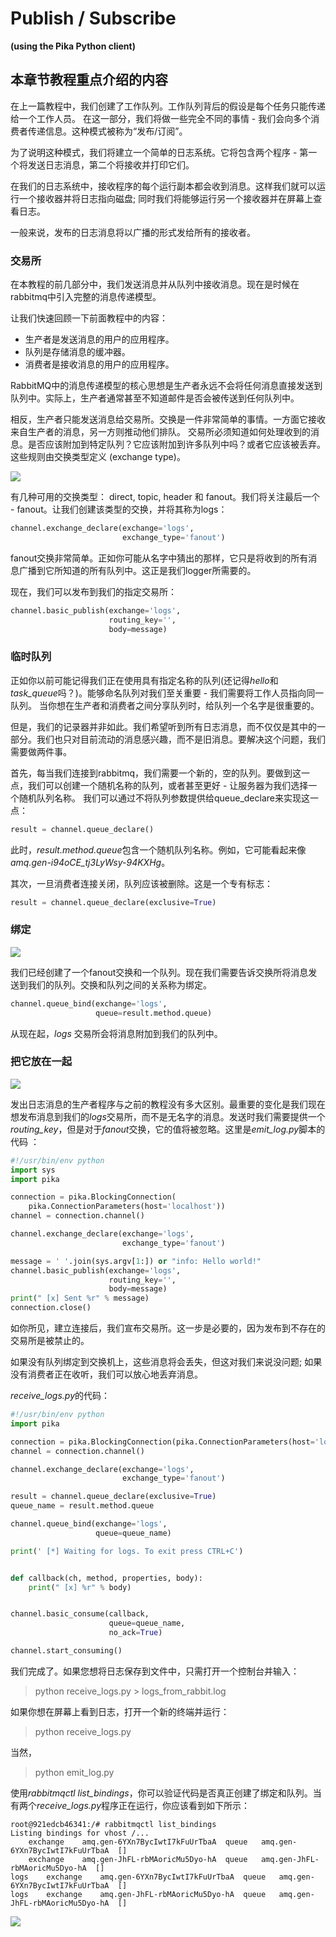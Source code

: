# Publish / Subscribe

**(using the Pika Python client)**

## 本章节教程重点介绍的内容

在上一篇教程中，我们创建了工作队列。工作队列背后的假设是每个任务只能传递给一个工作人员。
在这一部分，我们将做一些完全不同的事情 - 我们会向多个消费者传递信息。这种模式被称为“发布/订阅”。

为了说明这种模式，我们将建立一个简单的日志系统。它将包含两个程序 - 第一个将发送日志消息，第二个将接收并打印它们。

在我们的日志系统中，接收程序的每个运行副本都会收到消息。这样我们就可以运行一个接收器并将日志指向磁盘; 同时我们将能够运行另一个接收器并在屏幕上查看日志。

一般来说，发布的日志消息将以广播的形式发给所有的接收者。

### 交易所

在本教程的前几部分中，我们发送消息并从队列中接收消息。现在是时候在rabbitmq中引入完整的消息传递模型。

让我们快速回顾一下前面教程中的内容：
  - 生产者是发送消息的用户的应用程序。
  - 队列是存储消息的缓冲器。
  - 消费者是接收消息的用户的应用程序。

RabbitMQ中的消息传递模型的核心思想是生产者永远不会将任何消息直接发送到队列中。实际上，生产者通常甚至不知道邮件是否会被传送到任何队列中。

相反，生产者只能发送消息给交易所。交换是一件非常简单的事情。一方面它接收来自生产者的消息，另一方则推动他们排队。
交易所必须知道如何处理收到的消息。是否应该附加到特定队列？它应该附加到许多队列中吗？或者它应该被丢弃。这些规则由交换类型定义 (exchange type)。

![](https://img.vim-cn.com/dd/438322ed5919e11b186d4089aef47de7f719a6.png)

有几种可用的交换类型： direct, topic, header 和 fanout。我们将关注最后一个 - fanout。让我们创建该类型的交换，并将其称为logs：

```python
channel.exchange_declare(exchange='logs',
                         exchange_type='fanout')
```

fanout交换非常简单。正如你可能从名字中猜出的那样，它只是将收到的所有消息广播到它所知道的所有队列中。这正是我们logger所需要的。

现在，我们可以发布到我们的指定交易所：

```python
channel.basic_publish(exchange='logs',
                      routing_key='',
                      body=message)
```

### 临时队列

正如你以前可能记得我们正在使用具有指定名称的队列(还记得*hello*和*task_queue*吗？)。能够命名队列对我们至关重要 - 我们需要将工作人员指向同一队列。
当你想在生产者和消费者之间分享队列时，给队列一个名字是很重要的。

但是，我们的记录器并非如此。我们希望听到所有日志消息，而不仅仅是其中的一部分。我们也只对目前流动的消息感兴趣，而不是旧消息。要解决这个问题，我们需要做两件事。

首先，每当我们连接到rabbitmq，我们需要一个新的，空的队列。要做到这一点，我们可以创建一个随机名称的队列，或者甚至更好 - 让服务器为我们选择一个随机队列名称。
我们可以通过不将队列参数提供给queue_declare来实现这一点：

```python
result = channel.queue_declare()
```

此时，*result.method.queue*包含一个随机队列名称。例如，它可能看起来像*amq.gen-i94oCE_tj3LyWsy-94KXHg*。

其次，一旦消费者连接关闭，队列应该被删除。这是一个专有标志：

```python
result = channel.queue_declare(exclusive=True)
```

### 绑定

![](https://img.vim-cn.com/41/e211a972dcd6bbca361008baa276318fadde15.png)

我们已经创建了一个fanout交换和一个队列。现在我们需要告诉交换所将消息发送到我们的队列。交换和队列之间的关系称为绑定。

```python
channel.queue_bind(exchange='logs',
                   queue=result.method.queue)
```

从现在起，*logs* 交易所会将消息附加到我们的队列中。

### 把它放在一起

![](https://img.vim-cn.com/72/3a8a707d1c971f75ebbe6d060206628f4f2ab7.png)

发出日志消息的生产者程序与之前的教程没有多大区别。最重要的变化是我们现在想发布消息到我们的*logs*交易所，而不是无名字的消息。发送时我们需要提供一个*routing_key*，但是对于*fanout*交换，它的值将被忽略。这里是*emit_log.py*脚本的代码 ：

```python
#!/usr/bin/env python
import sys
import pika

connection = pika.BlockingConnection(
    pika.ConnectionParameters(host='localhost'))
channel = connection.channel()

channel.exchange_declare(exchange='logs',
                         exchange_type='fanout')

message = ' '.join(sys.argv[1:]) or "info: Hello world!"
channel.basic_publish(exchange='logs',
                      routing_key='',
                      body=message)
print(" [x] Sent %r" % message)
connection.close()
```

如你所见，建立连接后，我们宣布交易所。这一步是必要的，因为发布到不存在的交易所是被禁止的。

如果没有队列绑定到交换机上，这些消息将会丢失，但这对我们来说没问题; 如果没有消费者正在收听，我们可以放心地丢弃消息。

*receive_logs.py*的代码：

```python
#!/usr/bin/env python
import pika

connection = pika.BlockingConnection(pika.ConnectionParameters(host='localhost'))
channel = connection.channel()

channel.exchange_declare(exchange='logs',
                         exchange_type='fanout')

result = channel.queue_declare(exclusive=True)
queue_name = result.method.queue

channel.queue_bind(exchange='logs',
                   queue=queue_name)

print(' [*] Waiting for logs. To exit press CTRL+C')


def callback(ch, method, properties, body):
    print(" [x] %r" % body)


channel.basic_consume(callback,
                      queue=queue_name,
                      no_ack=True)

channel.start_consuming()
```

我们完成了。如果您想将日志保存到文件中，只需打开一个控制台并输入：

> python receive_logs.py > logs_from_rabbit.log

如果你想在屏幕上看到日志，打开一个新的终端并运行：

> python receive_logs.py

当然，

> python emit_log.py

使用*rabbitmqctl list_bindings*，你可以验证代码是否真正创建了绑定和队列。当有两个*receive_logs.py*程序正在运行，你应该看到如下所示：

```
root@921edcb46341:/# rabbitmqctl list_bindings
Listing bindings for vhost /...
	exchange	amq.gen-6YXn7BycIwtI7kFuUrTbaA	queue	amq.gen-6YXn7BycIwtI7kFuUrTbaA	[]
	exchange	amq.gen-JhFL-rbMAoricMu5Dyo-hA	queue	amq.gen-JhFL-rbMAoricMu5Dyo-hA	[]
logs	exchange	amq.gen-6YXn7BycIwtI7kFuUrTbaA	queue	amq.gen-6YXn7BycIwtI7kFuUrTbaA	[]
logs	exchange	amq.gen-JhFL-rbMAoricMu5Dyo-hA	queue	amq.gen-JhFL-rbMAoricMu5Dyo-hA	[]
```

![](https://img.vim-cn.com/1e/33c717feebcfd0893e3aca58eeb05f61aff593.png)
